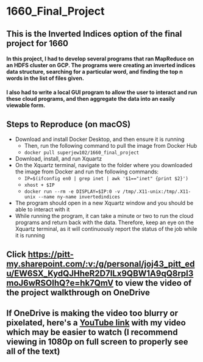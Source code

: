 # 1660_Final_Project

## This is the Inverted Indices option of the final project for 1660

#### In this project, I had to develop several programs that ran MapReduce on an HDFS cluster on GCP. The programs were creating an inverted indices data structure, searching for a particular word, and finding the top n words in the list of files given.
#### I also had to write a local GUI program to allow the user to interact and run these cloud programs, and then aggregate the data into an easily viewable form.

## Steps to Reproduce (on macOS)
* Download and install Docker Desktop, and then ensure it is running
    * Then, run the following command to pull the image from Docker Hub
    * `docker pull superjew102/1660_final_project`
* Download, install, and run Xquartz
* On the Xquartz terminal, navigate to the folder where you downloaded the image from Docker and run the following commands:
    * `IP=$(ifconfig en0 | grep inet | awk '$1=="inet" {print $2}')`
    * `xhost + $IP`
    * `docker run --rm -e DISPLAY=$IP:0 -v /tmp/.X11-unix:/tmp/.X11-unix --name ny-name invertedindices`
* The program should open in a new Xquartz window and you should be able to interact with it
* While running the program, it can take a minute or two to run the cloud programs and return back with the data. Therefore, keep an eye on the Xquartz terminal, as it will continuously report the status of the job while it is running

## Click <https://pitt-my.sharepoint.com/:v:/g/personal/joj43_pitt_edu/EW6SX_KydQJHheR2D7lLx9QBW1A9qQ8rpI3moJ6wRSOIhQ?e=hk7QmV> to view the video of the project walkthrough on OneDrive
## If OneDrive is making the video too blurry or pixelated, here's a [YouTube link](https://youtu.be/xt3q6LfdEwc) with my video which may be easier to watch (I recommend viewing in 1080p on full screen to properly see all of the text)
